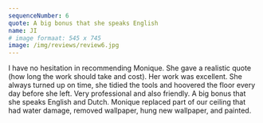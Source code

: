 ```yaml
---
sequenceNumber: 6
quote: A big bonus that she speaks English
name: JI
# image formaat: 545 x 745
image: /img/reviews/review6.jpg 
---
```

I have no hesitation in recommending Monique. She gave a realistic quote (how long the work should take and cost). Her work was excellent.  She always turned up on time, she tidied the tools and hoovered the floor every day before she left.  Very professional and also friendly.  A big bonus that she speaks English and Dutch.  Monique replaced part of our ceiling that had water damage, removed wallpaper, hung new wallpaper, and painted.
